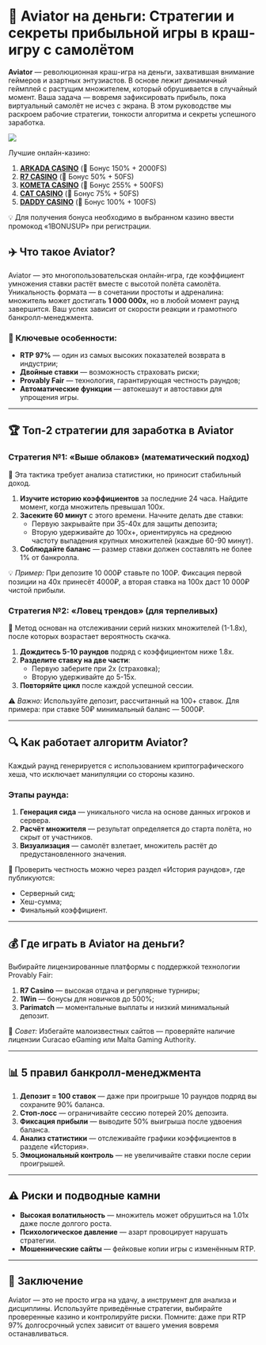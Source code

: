 # 🛫 Aviator на деньги: Стратегии и секреты прибыльной игры в краш-игру с самолётом  

**Aviator** — революционная краш-игра на деньги, захватившая внимание геймеров и азартных энтузиастов. В основе лежит динамичный геймплей с растущим множителем, который обрушивается в случайный момент. Ваша задача — вовремя зафиксировать прибыль, пока виртуальный самолёт не исчез с экрана. В этом руководстве мы раскроем рабочие стратегии, тонкости алгоритма и секреты успешного заработка.  

[![](https://i.ibb.co/DPMjQDXT/aviator-creo.jpg)](https://clck.ru/3Hr27o)

Лучшие онлайн-казино:

1. **[ARKADA CASINO](https://clck.ru/3Hr27o "ARKADA CASINO")** (🎁 Бонус 150% + 2000FS)
2. **[R7 CASINO](https://clck.ru/3HsT58 "R7 CASINO")** (🎁 Бонус 50% + 50FS)
3. **[KOMETA CASINO](https://clck.ru/3HsSpx "KOMETA CASINO")** (🎁 Бонус 255% + 500FS)
4. **[CAT CASINO](https://clck.ru/3HsTGi "CAT CASINO")** (🎁 Бонус 75% + 50FS)
5. **[DADDY CASINO](https://clck.ru/3HsTSj "DADDY CASINO")** (🎁 Бонус 100% + 100FS)

💡 Для получения бонуса необходимо в выбранном казино ввести промокод «1BONUSUP» при регистрации.


## ✈️ Что такое Aviator?  

Aviator — это многопользовательская онлайн-игра, где коэффициент умножения ставки растёт вместе с высотой полёта самолёта. Уникальность формата — в сочетании простоты и адреналина: множитель может достигать **1 000 000x**, но в любой момент раунд завершится. Ваш успех зависит от скорости реакции и грамотного банкролл-менеджмента.  

### 🔑 Ключевые особенности:  
- **RTP 97%** — один из самых высоких показателей возврата в индустрии;  
- **Двойные ставки** — возможность страховать риски;  
- **Provably Fair** — технология, гарантирующая честность раундов;  
- **Автоматические функции** — автокешаут и автоставки для упрощения игры.  

---

## 🏆 Топ-2 стратегии для заработка в Aviator  

### Стратегия №1: «Выше облаков» (математический подход)  

🎯 Эта тактика требует анализа статистики, но приносит стабильный доход.  

1. **Изучите историю коэффициентов** за последние 24 часа. Найдите момент, когда множитель превышал 100x.  
2. **Засеките 60 минут** с этого времени. Начните делать две ставки:  
   - Первую закрывайте при 35-40x для защиты депозита;  
   - Вторую удерживайте до 100x+, ориентируясь на среднюю частоту выпадения крупных множителей (каждые 60-90 минут).  
3. **Соблюдайте баланс** — размер ставки должен составлять не более 1% от банкролла.  

💡 *Пример:* При депозите 10 000₽ ставьте по 100₽. Фиксация первой позиции на 40x принесёт 4000₽, а вторая ставка на 100x даст 10 000₽ чистой прибыли.  

### Стратегия №2: «Ловец трендов» (для терпеливых)  

🎯 Метод основан на отслеживании серий низких множителей (1-1.8x), после которых возрастает вероятность скачка.  

1. **Дождитесь 5-10 раундов** подряд с коэффициентом ниже 1.8x.  
2. **Разделите ставку на две части**:  
   - Первую заберите при 2x (страховка);  
   - Вторую удерживайте до 5-15x.  
3. **Повторяйте цикл** после каждой успешной сессии.  

⚠️ *Важно:* Используйте депозит, рассчитанный на 100+ ставок. Для примера: при ставке 50₽ минимальный баланс — 5000₽.  

---

## 🔍 Как работает алгоритм Aviator?  

Каждый раунд генерируется с использованием криптографического хеша, что исключает манипуляции со стороны казино.  

### Этапы раунда:  
1. **Генерация сида** — уникального числа на основе данных игроков и сервера.  
2. **Расчёт множителя** — результат определяется до старта полёта, но скрыт от участников.  
3. **Визуализация** — самолёт взлетает, множитель растёт до предустановленного значения.  

🔐 Проверить честность можно через раздел «История раундов», где публикуются:  
- Серверный сид;  
- Хеш-сумма;  
- Финальный коэффициент.  

---

## 💰 Где играть в Aviator на деньги?  

Выбирайте лицензированные платформы с поддержкой технологии Provably Fair:  
1. **R7 Casino** — высокая отдача и регулярные турниры;  
2. **1Win** — бонусы для новичков до 500%;  
3. **Parimatch** — моментальные выплаты и низкий минимальный депозит.  

🚨 *Совет:* Избегайте малоизвестных сайтов — проверяйте наличие лицензии Curacao eGaming или Malta Gaming Authority.  

---

## 📊 5 правил банкролл-менеджмента  

1. **Депозит = 100 ставок** — даже при проигрыше 10 раундов подряд вы сохраните 90% баланса.  
2. **Стоп-лосс** — ограничивайте сессию потерей 20% депозита.  
3. **Фиксация прибыли** — выводите 50% выигрыша после удвоения баланса.  
4. **Анализ статистики** — отслеживайте графики коэффициентов в разделе «История».  
5. **Эмоциональный контроль** — не увеличивайте ставки после серии проигрышей.  

---

## ⚠️ Риски и подводные камни  

- **Высокая волатильность** — множитель может обрушиться на 1.01x даже после долгого роста.  
- **Психологическое давление** — азарт провоцирует нарушать стратегии.  
- **Мошеннические сайты** — фейковые копии игры с изменённым RTP.  

---

## 🎯 Заключение  

Aviator — это не просто игра на удачу, а инструмент для анализа и дисциплины. Используйте приведённые стратегии, выбирайте проверенные казино и контролируйте риски. Помните: даже при RTP 97% долгосрочный успех зависит от вашего умения вовремя останавливаться.  
